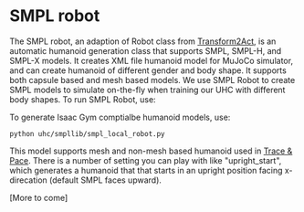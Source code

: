 # SMPL robot

The SMPL robot, an adaption of Robot class from [Transform2Act](https://github.com/Khrylx/Transform2Act), is an automatic humanoid generation class that supports SMPL, SMPL-H, and SMPL-X models. It creates XML file humanoid model for MuJoCo simulator, and can create humanoid of different gender and body shape. It supports both capsule based and mesh based models. We use SMPL Robot to create SMPL models to simulate on-the-fly when training our UHC with different body shapes. To run SMPL Robot, use:

To generate Isaac Gym comptialbe humanoid models, use:

```
python uhc/smpllib/smpl_local_robot.py 
```

This model supports mesh and non-mesh based humanoid used in [Trace & Pace](https://research.nvidia.com/labs/toronto-ai/trace-pace/). There is a number of setting you can play with like "upright_start", which generates a humanoid that that starts in an upright position facing x-direcation (default SMPL faces upward). 


[More to come]
